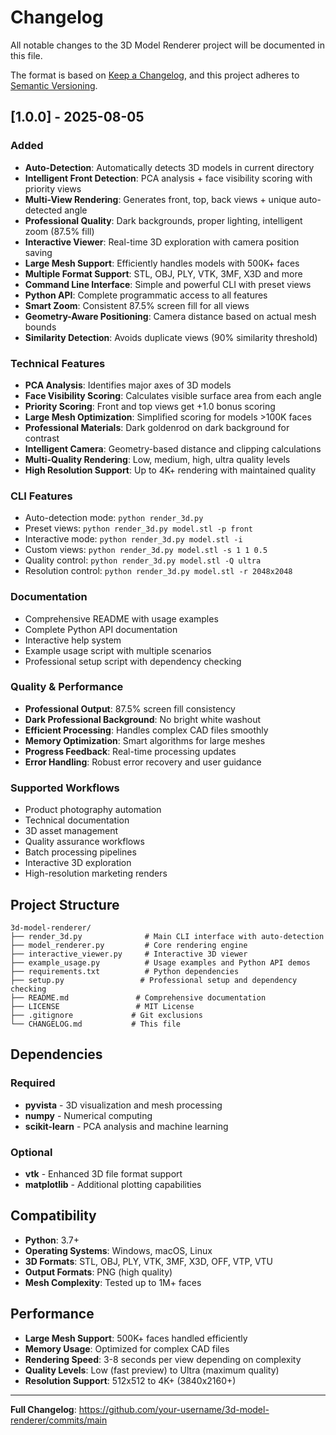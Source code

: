 # Changelog

All notable changes to the 3D Model Renderer project will be documented in this file.

The format is based on [Keep a Changelog](https://keepachangelog.com/en/1.0.0/),
and this project adheres to [Semantic Versioning](https://semver.org/spec/v2.0.0.html).

## [1.0.0] - 2025-08-05

### Added
- **Auto-Detection**: Automatically detects 3D models in current directory
- **Intelligent Front Detection**: PCA analysis + face visibility scoring with priority views
- **Multi-View Rendering**: Generates front, top, back views + unique auto-detected angle
- **Professional Quality**: Dark backgrounds, proper lighting, intelligent zoom (87.5% fill)
- **Interactive Viewer**: Real-time 3D exploration with camera position saving
- **Large Mesh Support**: Efficiently handles models with 500K+ faces
- **Multiple Format Support**: STL, OBJ, PLY, VTK, 3MF, X3D and more
- **Command Line Interface**: Simple and powerful CLI with preset views
- **Python API**: Complete programmatic access to all features
- **Smart Zoom**: Consistent 87.5% screen fill for all views
- **Geometry-Aware Positioning**: Camera distance based on actual mesh bounds
- **Similarity Detection**: Avoids duplicate views (90% similarity threshold)

### Technical Features
- **PCA Analysis**: Identifies major axes of 3D models
- **Face Visibility Scoring**: Calculates visible surface area from each angle
- **Priority Scoring**: Front and top views get +1.0 bonus scoring
- **Large Mesh Optimization**: Simplified scoring for models >100K faces
- **Professional Materials**: Dark goldenrod on dark background for contrast
- **Intelligent Camera**: Geometry-based distance and clipping calculations
- **Multi-Quality Rendering**: Low, medium, high, ultra quality levels
- **High Resolution Support**: Up to 4K+ rendering with maintained quality

### CLI Features
- Auto-detection mode: `python render_3d.py`
- Preset views: `python render_3d.py model.stl -p front`
- Interactive mode: `python render_3d.py model.stl -i`
- Custom views: `python render_3d.py model.stl -s 1 1 0.5`
- Quality control: `python render_3d.py model.stl -Q ultra`
- Resolution control: `python render_3d.py model.stl -r 2048x2048`

### Documentation
- Comprehensive README with usage examples
- Complete Python API documentation
- Interactive help system
- Example usage script with multiple scenarios
- Professional setup script with dependency checking

### Quality & Performance
- **Professional Output**: 87.5% screen fill consistency
- **Dark Professional Background**: No bright white washout
- **Efficient Processing**: Handles complex CAD files smoothly
- **Memory Optimization**: Smart algorithms for large meshes
- **Progress Feedback**: Real-time processing updates
- **Error Handling**: Robust error recovery and user guidance

### Supported Workflows
- Product photography automation
- Technical documentation
- 3D asset management
- Quality assurance workflows
- Batch processing pipelines
- Interactive 3D exploration
- High-resolution marketing renders

## Project Structure

```
3d-model-renderer/
├── render_3d.py              # Main CLI interface with auto-detection
├── model_renderer.py         # Core rendering engine
├── interactive_viewer.py     # Interactive 3D viewer
├── example_usage.py          # Usage examples and Python API demos
├── requirements.txt          # Python dependencies
├── setup.py                 # Professional setup and dependency checking
├── README.md               # Comprehensive documentation
├── LICENSE                 # MIT License
├── .gitignore             # Git exclusions
└── CHANGELOG.md           # This file
```

## Dependencies

### Required
- **pyvista** - 3D visualization and mesh processing
- **numpy** - Numerical computing
- **scikit-learn** - PCA analysis and machine learning

### Optional
- **vtk** - Enhanced 3D file format support
- **matplotlib** - Additional plotting capabilities

## Compatibility

- **Python**: 3.7+
- **Operating Systems**: Windows, macOS, Linux
- **3D Formats**: STL, OBJ, PLY, VTK, 3MF, X3D, OFF, VTP, VTU
- **Output Formats**: PNG (high quality)
- **Mesh Complexity**: Tested up to 1M+ faces

## Performance

- **Large Mesh Support**: 500K+ faces handled efficiently
- **Memory Usage**: Optimized for complex CAD files
- **Rendering Speed**: 3-8 seconds per view depending on complexity
- **Quality Levels**: Low (fast preview) to Ultra (maximum quality)
- **Resolution Support**: 512x512 to 4K+ (3840x2160+)

---

**Full Changelog**: https://github.com/your-username/3d-model-renderer/commits/main
